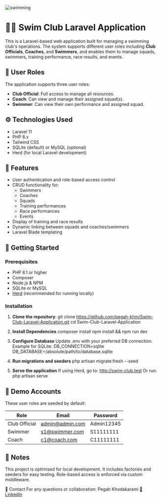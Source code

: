 ![swimming](https://github.com/user-attachments/assets/015be0f0-7506-4379-bc6e-db17fa3a6106)
# 🏊‍♀️ Swim Club Laravel Application

This is a Laravel-based web application built for managing a swimming club's operations. The system supports different user roles including **Club Officials**, **Coaches**, and **Swimmers**, and enables them to manage squads, swimmers, training performance, race results, and events.

## 👤 User Roles

The application supports three user roles:

- **Club Official**: Full access to manage all resources.
- **Coach**: Can view and manage their assigned squad(s).
- **Swimmer**: Can view their own performance and assigned squad.

## ⚙️ Technologies Used

- Laravel 11
- PHP 8.x
- Tailwind CSS
- SQLite (default) or MySQL (optional)
- Herd (for local Laravel development)

## 📂 Features

- User authentication and role-based access control
- CRUD functionality for:
  - Swimmers
  - Coaches
  - Squads
  - Training performances
  - Race performances
  - Events
- Display of training and race results
- Dynamic linking between squads and coaches/swimmers
- Laravel Blade templating

## 🚀 Getting Started
### Prerequisites
- PHP 8.1 or higher
- Composer
- Node.js & NPM
- SQLite or MySQL
- [Herd](https://herd.laravel.com/) (recommended for running locally)

### Installation
1. **Clone the repository**:
   git clone https://github.com/pegah-khm/Swim-Club-Laravel-Application.git
   cd Swim-Club-Laravel-Application

2. **Install Dependencies**
    composer install
    npm install && npm run dev

3. **Configure Database**
   Update .env with your preferred DB connection. Example for SQLite:
      DB_CONNECTION=sqlite
      DB_DATABASE=/absolute/path/to/database.sqlite

4. **Run migrations and seeders**
   php artisan migrate:fresh --seed
   
5. **Serve the application**
   If using Herd, go to: http://swim-club.test
   Or run:
   php artisan serve

## 👥 Demo Accounts
These user roles are seeded by default:

| Role          | Email              | Password    |
|---------------|--------------------|-------------|
| Club Official | admin@admin.com    | Admin12345  |
| Swimmer       | s1@swimmer.com     | S11111111   |
| Coach         | c1@coach.com       | C11111111   |

## 📌 Notes
This project is optimised for local development.
It includes factories and seeders for easy testing.
Role-based access is enforced via custom middleware.

📨 Contact
For any questions or collaboration:
Pegah Khodakarami
[📧 LinkedIn](https://www.linkedin.com/in/pegah-khodakarami-54880b57/)
